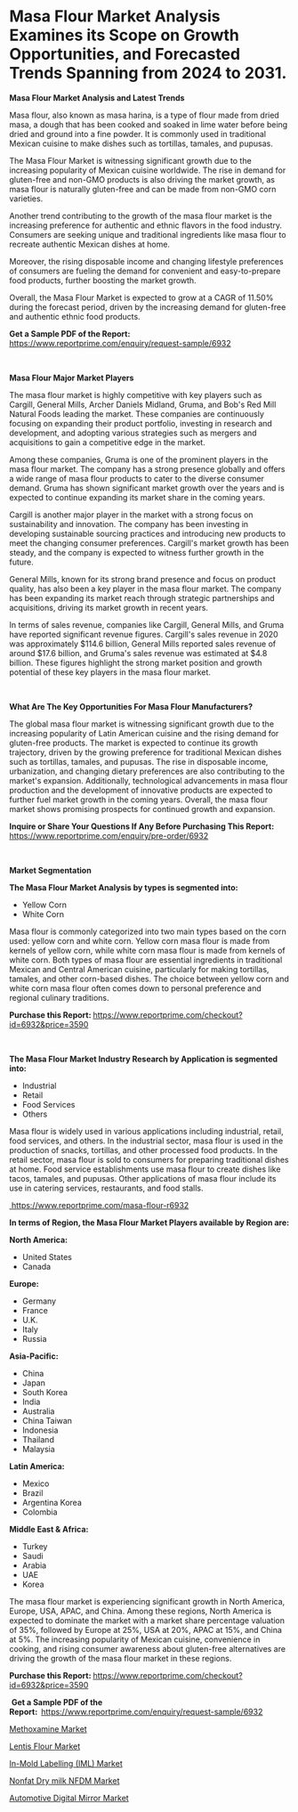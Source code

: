 <p><h1>Masa Flour Market Analysis Examines its Scope on Growth Opportunities, and Forecasted Trends Spanning from 2024 to 2031.</h1></p><p><strong>Masa Flour Market Analysis and Latest Trends</strong></p>
<p><p>Masa flour, also known as masa harina, is a type of flour made from dried masa, a dough that has been cooked and soaked in lime water before being dried and ground into a fine powder. It is commonly used in traditional Mexican cuisine to make dishes such as tortillas, tamales, and pupusas.</p><p>The Masa Flour Market is witnessing significant growth due to the increasing popularity of Mexican cuisine worldwide. The rise in demand for gluten-free and non-GMO products is also driving the market growth, as masa flour is naturally gluten-free and can be made from non-GMO corn varieties.</p><p>Another trend contributing to the growth of the masa flour market is the increasing preference for authentic and ethnic flavors in the food industry. Consumers are seeking unique and traditional ingredients like masa flour to recreate authentic Mexican dishes at home.</p><p>Moreover, the rising disposable income and changing lifestyle preferences of consumers are fueling the demand for convenient and easy-to-prepare food products, further boosting the market growth.</p><p>Overall, the Masa Flour Market is expected to grow at a CAGR of 11.50% during the forecast period, driven by the increasing demand for gluten-free and authentic ethnic food products.</p></p>
<p><strong>Get a Sample PDF of the Report:&nbsp;</strong> <a href="https://www.reportprime.com/enquiry/request-sample/6932">https://www.reportprime.com/enquiry/request-sample/6932</a></p>
<p>&nbsp;</p>
<p><strong>Masa Flour Major Market Players</strong></p>
<p><p>The masa flour market is highly competitive with key players such as Cargill, General Mills, Archer Daniels Midland, Gruma, and Bob's Red Mill Natural Foods leading the market. These companies are continuously focusing on expanding their product portfolio, investing in research and development, and adopting various strategies such as mergers and acquisitions to gain a competitive edge in the market.</p><p>Among these companies, Gruma is one of the prominent players in the masa flour market. The company has a strong presence globally and offers a wide range of masa flour products to cater to the diverse consumer demand. Gruma has shown significant market growth over the years and is expected to continue expanding its market share in the coming years.</p><p>Cargill is another major player in the market with a strong focus on sustainability and innovation. The company has been investing in developing sustainable sourcing practices and introducing new products to meet the changing consumer preferences. Cargill's market growth has been steady, and the company is expected to witness further growth in the future.</p><p>General Mills, known for its strong brand presence and focus on product quality, has also been a key player in the masa flour market. The company has been expanding its market reach through strategic partnerships and acquisitions, driving its market growth in recent years.</p><p>In terms of sales revenue, companies like Cargill, General Mills, and Gruma have reported significant revenue figures. Cargill's sales revenue in 2020 was approximately $114.6 billion, General Mills reported sales revenue of around $17.6 billion, and Gruma's sales revenue was estimated at $4.8 billion. These figures highlight the strong market position and growth potential of these key players in the masa flour market.</p></p>
<p>&nbsp;</p>
<p><strong>What Are The Key Opportunities For Masa Flour Manufacturers?</strong></p>
<p><p>The global masa flour market is witnessing significant growth due to the increasing popularity of Latin American cuisine and the rising demand for gluten-free products. The market is expected to continue its growth trajectory, driven by the growing preference for traditional Mexican dishes such as tortillas, tamales, and pupusas. The rise in disposable income, urbanization, and changing dietary preferences are also contributing to the market's expansion. Additionally, technological advancements in masa flour production and the development of innovative products are expected to further fuel market growth in the coming years. Overall, the masa flour market shows promising prospects for continued growth and expansion.</p></p>
<p><strong>Inquire or Share Your Questions If Any Before Purchasing This Report:</strong> <a href="https://www.reportprime.com/enquiry/pre-order/6932">https://www.reportprime.com/enquiry/pre-order/6932</a></p>
<p>&nbsp;</p>
<p><strong>Market Segmentation</strong></p>
<p><strong>The Masa Flour Market Analysis by types is segmented into:</strong></p>
<p><ul><li>Yellow Corn</li><li>White Corn</li></ul></p>
<p><p>Masa flour is commonly categorized into two main types based on the corn used: yellow corn and white corn. Yellow corn masa flour is made from kernels of yellow corn, while white corn masa flour is made from kernels of white corn. Both types of masa flour are essential ingredients in traditional Mexican and Central American cuisine, particularly for making tortillas, tamales, and other corn-based dishes. The choice between yellow corn and white corn masa flour often comes down to personal preference and regional culinary traditions.</p></p>
<p><strong>Purchase this Report:&nbsp;</strong><a href="https://www.reportprime.com/checkout?id=6932&price=3590">https://www.reportprime.com/checkout?id=6932&price=3590</a></p>
<p>&nbsp;</p>
<p><strong>The Masa Flour Market Industry Research by Application is segmented into:</strong></p>
<p><ul><li>Industrial</li><li>Retail</li><li>Food Services</li><li>Others</li></ul></p>
<p><p>Masa flour is widely used in various applications including industrial, retail, food services, and others. In the industrial sector, masa flour is used in the production of snacks, tortillas, and other processed food products. In the retail sector, masa flour is sold to consumers for preparing traditional dishes at home. Food service establishments use masa flour to create dishes like tacos, tamales, and pupusas. Other applications of masa flour include its use in catering services, restaurants, and food stalls.</p></p>
<p><a href="https://www.reportprime.com/masa-flour-r6932">&nbsp;https://www.reportprime.com/masa-flour-r6932</a></p>
<p><strong>In terms of Region, the Masa Flour Market Players available by Region are:</strong></p>
<p>
    <p> <strong> North America: </strong>
        <ul>
            <li>United States</li>
            <li>Canada</li>
        </ul>
        </p> 
    <p> <strong> Europe: </strong>
        <ul>
            <li>Germany</li>
            <li>France</li>
            <li>U.K.</li>
            <li>Italy</li>
            <li>Russia</li>
        </ul>
        </p> 
    <p> <strong> Asia-Pacific: </strong>
        <ul>
            <li>China</li>
            <li>Japan</li>
            <li>South Korea</li>
            <li>India</li>
            <li>Australia</li>
            <li>China Taiwan</li>
            <li>Indonesia</li>
            <li>Thailand</li>
            <li>Malaysia</li>
        </ul>
        </p> 
    <p> <strong> Latin America: </strong>
        <ul>
            <li>Mexico</li>
            <li>Brazil</li>
            <li>Argentina Korea</li>
            <li>Colombia</li>
        </ul>
        </p> 
    <p> <strong> Middle East & Africa: </strong>
        <ul>
            <li>Turkey</li>
            <li>Saudi</li>
            <li>Arabia</li>
            <li>UAE</li>
            <li>Korea</li>
        </ul>
    </p>
    </p>
<p><p>The masa flour market is experiencing significant growth in North America, Europe, USA, APAC, and China. Among these regions, North America is expected to dominate the market with a market share percentage valuation of 35%, followed by Europe at 25%, USA at 20%, APAC at 15%, and China at 5%. The increasing popularity of Mexican cuisine, convenience in cooking, and rising consumer awareness about gluten-free alternatives are driving the growth of the masa flour market in these regions.</p></p>
<p><strong>Purchase this Report: </strong><a href="https://www.reportprime.com/checkout?id=6932&price=3590">https://www.reportprime.com/checkout?id=6932&price=3590</a></p>
<p>&nbsp;<strong>Get a Sample PDF of the Report:&nbsp;&nbsp;</strong><a href="https://www.reportprime.com/enquiry/request-sample/6932">https://www.reportprime.com/enquiry/request-sample/6932</a></p>
<p><strong></strong></p>
<p><p><a href="https://issuu.com/reportprime-2/docs/methoxamine-market-size-2030.pptx">Methoxamine Market</a></p><p><a href="https://github.com/brendafegmorris532/Market-Research-Report-List-1/blob/main/lentis-flour-market.md">Lentis Flour Market</a></p><p><a href="https://www.linkedin.com/pulse/in-mold-labelling-iml-market-overview-global-trends-future-prospects-ouulf">In-Mold Labelling (IML) Market</a></p><p><a href="https://github.com/mhrnetwork1/Market-Research-Report-List-1/blob/main/nonfat-dry-milk-nfdm-market.md">Nonfat Dry milk NFDM Market</a></p><p><a href="https://www.linkedin.com/pulse/automotive-digital-mirror-market-size-growth-trends-statistics-gd7ee">Automotive Digital Mirror Market</a></p></p>